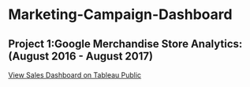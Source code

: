 # Marketing-Campaign-Dashboard
## Project 1:Google Merchandise Store Analytics:(August 2016 - August 2017) 
[View Sales Dashboard on Tableau Public]([https://public.tableau.com/authoring/GoogleMerchandiseStoreDashboard_17162594129320/Dashboard2#1])

